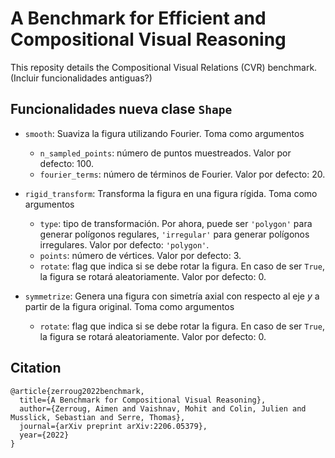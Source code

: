 
# A Benchmark for Efficient and Compositional Visual Reasoning

This reposity details the Compositional Visual Relations (CVR) benchmark. 
(Incluir funcionalidades antiguas?)
## Funcionalidades nueva clase `Shape`

* `smooth`: Suaviza la figura utilizando Fourier. Toma como argumentos 
  - `n_sampled_points`: número de puntos muestreados. Valor por defecto: 100.
  - `fourier_terms`: número de términos de Fourier. Valor por defecto: 20.

* `rigid_transform`: Transforma la figura en una figura rígida. Toma como argumentos
  - `type`: tipo de transformación. Por ahora, puede ser `'polygon'` para generar polígonos regulares, `'irregular'` para generar polígonos irregulares. Valor por defecto: `'polygon'`. 
  - `points`: número de vértices. Valor por defecto: 3.
  - `rotate`: flag que indica si se debe rotar la figura. En caso de ser `True`, la figura se rotará aleatoriamente. Valor por defecto: 0. 

* `symmetrize`: Genera una figura con simetría axial con respecto al eje $y$ a partir de la figura original. Toma como argumentos
  - `rotate`: flag que indica si se debe rotar la figura. En caso de ser `True`, la figura se rotará aleatoriamente. Valor por defecto: 0.


## Citation

```stex
@article{zerroug2022benchmark,
  title={A Benchmark for Compositional Visual Reasoning},
  author={Zerroug, Aimen and Vaishnav, Mohit and Colin, Julien and Musslick, Sebastian and Serre, Thomas},
  journal={arXiv preprint arXiv:2206.05379},
  year={2022}
}
```

